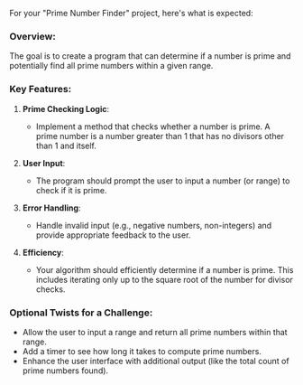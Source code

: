For your "Prime Number Finder" project, here's what is expected:

### Overview:

The goal is to create a program that can determine if a number is prime and potentially find all prime numbers within a given range.

### Key Features:

1. **Prime Checking Logic**:

   - Implement a method that checks whether a number is prime. A prime number is a number greater than 1 that has no divisors other than 1 and itself.

2. **User Input**:

   - The program should prompt the user to input a number (or range) to check if it is prime.

3. **Error Handling**:

   - Handle invalid input (e.g., negative numbers, non-integers) and provide appropriate feedback to the user.

4. **Efficiency**:
   - Your algorithm should efficiently determine if a number is prime. This includes iterating only up to the square root of the number for divisor checks.

### Optional Twists for a Challenge:

- Allow the user to input a range and return all prime numbers within that range.
- Add a timer to see how long it takes to compute prime numbers.
- Enhance the user interface with additional output (like the total count of prime numbers found).
